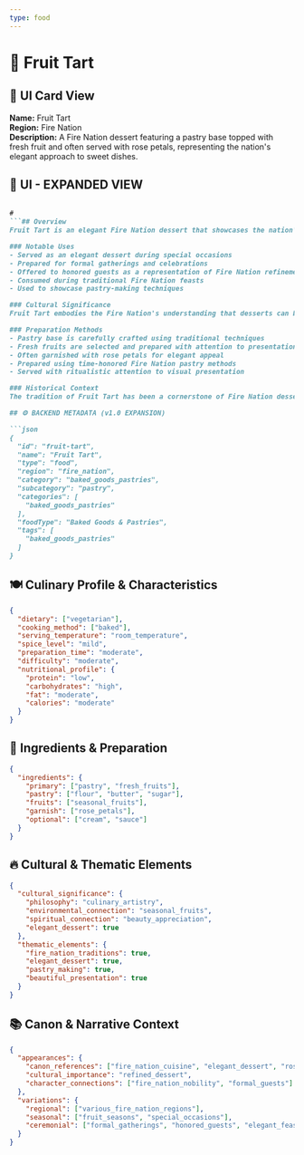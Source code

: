 ```yaml
---
type: food
---
```


# 🍰 Fruit Tart

## 🎴 UI Card View

**Name:** Fruit Tart  
**Region:** Fire Nation  
**Description:** A Fire Nation dessert featuring a pastry base topped with fresh fruit and often served with rose petals, representing the nation's elegant approach to sweet dishes.

## 📖 UI - EXPANDED VIEW

```md

#
```## Overview
Fruit Tart is an elegant Fire Nation dessert that showcases the nation's mastery of pastry-making and their appreciation for beautiful presentation. This delicate dessert features a carefully crafted pastry base topped with fresh, seasonal fruits and is often garnished with rose petals for an extra touch of sophistication. The dish embodies the Fire Nation's philosophy that desserts should be both visually appealing and delicious, combining artistry with culinary skill to create memorable dining experiences.

### Notable Uses
- Served as an elegant dessert during special occasions
- Prepared for formal gatherings and celebrations
- Offered to honored guests as a representation of Fire Nation refinement
- Consumed during traditional Fire Nation feasts
- Used to showcase pastry-making techniques

### Cultural Significance
Fruit Tart embodies the Fire Nation's understanding that desserts can be both art and sustenance. The dish represents their belief that even sweet treats should be prepared with care and attention to detail, reflecting the nation's appreciation for beauty and craftsmanship. The elegant presentation and use of fresh ingredients reflect the Fire Nation's commitment to excellence in all aspects of culinary arts.

### Preparation Methods
- Pastry base is carefully crafted using traditional techniques
- Fresh fruits are selected and prepared with attention to presentation
- Often garnished with rose petals for elegant appeal
- Prepared using time-honored Fire Nation pastry methods
- Served with ritualistic attention to visual presentation

### Historical Context
The tradition of Fruit Tart has been a cornerstone of Fire Nation dessert culture for generations, developed as a way to showcase the nation's pastry-making skills and their appreciation for beautiful presentation. This dessert demonstrates the Fire Nation's practical wisdom and their ability to create impressive dishes that delight both the palate and the eye. The tradition continues to be a vital part of Fire Nation culinary culture and serves as a testament to their commitment to culinary excellence.

## ⚙️ BACKEND METADATA (v1.0 EXPANSION)

```json
{
  "id": "fruit-tart",
  "name": "Fruit Tart",
  "type": "food",
  "region": "fire_nation",
  "category": "baked_goods_pastries",
  "subcategory": "pastry",
  "categories": [
    "baked_goods_pastries"
  ],
  "foodType": "Baked Goods & Pastries",
  "tags": [
    "baked_goods_pastries"
  ]
}
```

## 🍽️ Culinary Profile & Characteristics

```json
{
  "dietary": ["vegetarian"],
  "cooking_method": ["baked"],
  "serving_temperature": "room_temperature",
  "spice_level": "mild",
  "preparation_time": "moderate",
  "difficulty": "moderate",
  "nutritional_profile": {
    "protein": "low",
    "carbohydrates": "high",
    "fat": "moderate",
    "calories": "moderate"
  }
}
```

## 🥘 Ingredients & Preparation

```json
{
  "ingredients": {
    "primary": ["pastry", "fresh_fruits"],
    "pastry": ["flour", "butter", "sugar"],
    "fruits": ["seasonal_fruits"],
    "garnish": ["rose_petals"],
    "optional": ["cream", "sauce"]
  }
}
```

## 🔥 Cultural & Thematic Elements

```json
{
  "cultural_significance": {
    "philosophy": "culinary_artistry",
    "environmental_connection": "seasonal_fruits",
    "spiritual_connection": "beauty_appreciation",
    "elegant_dessert": true
  },
  "thematic_elements": {
    "fire_nation_traditions": true,
    "elegant_dessert": true,
    "pastry_making": true,
    "beautiful_presentation": true
  }
}
```

## 📚 Canon & Narrative Context

```json
{
  "appearances": {
    "canon_references": ["fire_nation_cuisine", "elegant_dessert", "rose_petals"],
    "cultural_importance": "refined_dessert",
    "character_connections": ["fire_nation_nobility", "formal_guests"]
  },
  "variations": {
    "regional": ["various_fire_nation_regions"],
    "seasonal": ["fruit_seasons", "special_occasions"],
    "ceremonial": ["formal_gatherings", "honored_guests", "elegant_feasts"]
  }
}
```
